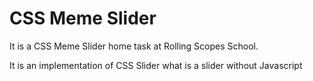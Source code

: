 # CSS Meme Slider

It is a CSS Meme Slider home task at Rolling Scopes School.

It is an implementation of CSS Slider what is a slider without Javascript
